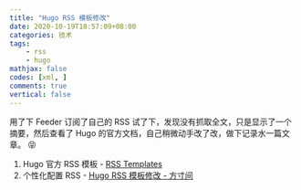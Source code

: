 ```yaml
---
title: "Hugo RSS 模板修改"
date: 2020-10-19T18:57:09+08:00
categories: 技术
tags:
    - rss
    - hugo
mathjax: false
codes: [xml, ]
comments: true
vertical: false
---
```


用了下 Feeder 订阅了自己的 RSS 试了下，发现没有抓取全文，只是显示了一个摘要，然后查看了 Hugo 的官方文档，自己稍微动手改了改，做下记录水一篇文章。 😝

1. Hugo 官方 RSS 模板 - [RSS Templates](https://gohugo.io/templates/rss/)
2. 个性化配置 RSS - [Hugo RSS 模板修改 - 方寸间](https://10101.io/2019/05/01/hugo-rss)
